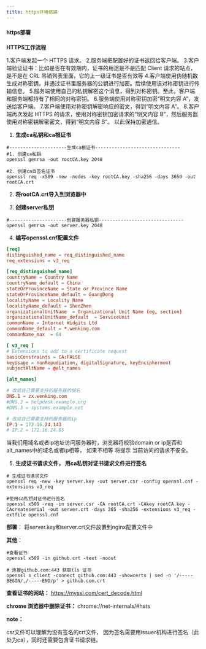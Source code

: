 ```yaml
---
title: https环境搭建
---
```


#### https部署

**HTTPS工作流程**

1.客户端发起一个 HTTPS 请求。
2.服务端把配置好的证书返回给客户端。
3.客户端验证证书：比如是否在有效期内，证书的用途是不是匹配 Client 请求的站点，是不是在 CRL 吊销列表里面，它的上一级证书是否有效等
4.客户端使用伪随机数生成对称密钥，并通过证书里服务器的公钥进行加密。后续使用该对称密钥进行传输信息。
5.服务端使用自己的私钥解密这个消息，得到对称密钥。至此，客户端和服务端都持有了相同的对称密钥。
6.服务端使用对称密钥加密“明文内容 A”，发送给客户端。
7.客户端使用对称密钥解密响应的密文，得到“明文内容 A”。
8.客户端再次发起 HTTPS 的请求，使用对称密钥加密请求的“明文内容 B”，然后服务器使用对称密钥解密密文，得到“明文内容 B”。
以此保持加密通信。





1. **生成ca私钥和ca根证书**

```shell
#---------------------生成ca根证书-------------------------------
#1. 创建ca私钥
openssl genrsa -out rootCA.key 2048

#2. 创建ca自签名证书
openssl req -x509 -new -nodes -key rootCA.key -sha256 -days 3650 -out rootCA.crt
```



2. **将rootCA.crt导入到浏览器中**



3. **创建server私钥**

```shell
#---------------------创建服务器私钥-------------------------------
openssl genrsa -out server.key 2048
```



4. **编写openssl.cnf配置文件**

```toml
[req]
distinguished_name = req_distinguished_name
req_extensions = v3_req

[req_distinguished_name]
countryName = Country Name 
countryName_default = China
stateOrProvinceName = State or Province Name 
stateOrProvinceName_default = GuangDong
localityName = Locality Name
localityName_default = ShenZhen
organizationalUnitName  = Organizational Unit Name (eg, section)
organizationalUnitName_default  = ServiceUnit
commonName = Internet Widgits Ltd
commonName_default = *.wenking.com
commonName_max  = 64

[ v3_req ]
# Extensions to add to a certificate request
basicConstraints = CA:FALSE
keyUsage = nonRepudiation, digitalSignature, keyEncipherment
subjectAltName = @alt_names

[alt_names]

# 改成自己需要支持的服务器的域名
DNS.1 = zx.wenking.com
#DNS.2 = helpdesk.example.org
#DNS.3 = systems.example.net

# 改成自己需要支持的服务器的ip
IP.1 = 172.16.24.143
# IP.2 = 172.16.24.85
```

当我们用域名或者ip地址访问服务器时，浏览器将校验domain or ip是否和 alt_names中的域名或者ip相等， 如果不相等  将提示 当前访问的请求不安全。



5. **生成证书请求文件， 用ca私钥对证书请求文件进行签名**

```shell
# 生成证书请求文件
openssl req -new -key server.key -out server.csr -config openssl.cnf -extensions v3_req

#使用ca私钥对证书进行签名
openssl x509 -req -in server.csr -CA rootCA.crt -CAkey rootCA.key -CAcreateserial -out server.crt -days 365 -sha256 -extensions v3_req -extfile openssl.cnf
```



**部署**： 将server.key和server.crt文件放置到nginx配置文件中



**其他**：

```shell
#查看证书
openssl x509 -in github.crt -text -noout

# 连接github.com:443 获取tls 证书
openssl s_client -connect github.com:443 -showcerts | sed -n '/-----BEGIN/,/-----END/p' > github.com.crt
```



**查看证书的网站：** https://myssl.com/cert_decode.html



**chrome 浏览器中删除证书：** chrome://net-internals/#hsts



**note：**

csr文件可以理解为没有签名的crt文件， 因为签名需要用issuer机构进行签名（此处为ca），同时还需要包含证书请求链。

